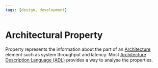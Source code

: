 ```yaml
---
tags: [design, development]
---
```


# Architectural Property

Property represents the information about the part of an
[Architecture](202303242154.md) element such as system throughput and latency.
Most [Architecture Description Language (ADL)](202303242159.md) provides a way
to analyse the properties.
